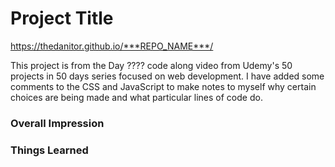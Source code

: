 # Project Title

https://thedanitor.github.io/***REPO_NAME***/

This project is from the Day ???? code along video from Udemy's 50 projects in 50 days series focused on web development. I have added some comments to the CSS and JavaScript to make notes to myself why certain choices are being made and what particular lines of code do.

### Overall Impression



### Things Learned

